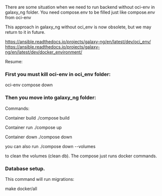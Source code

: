 There are some situation when we need to run backend without oci-env in galaxy_ng folder.
You need compose.env to be filled just like compose.env from oci-env

This approach in galaxy_ng without oci_env is now obsolete, but we may return to it in future.

https://ansible.readthedocs.io/projects/galaxy-ng/en/latest/dev/oci_env/
https://ansible.readthedocs.io/projects/galaxy-ng/en/latest/dev/docker_environment/

Resume:

### First you must kill oci-env in oci_env folder: 

oci-env compose down

### Then you move into galaxy_ng folder:

Commands:

Container build           ./compose build

Container run             ./compose up

Container down            ./compose down

you can also run ./compose down --volumes

to clean the volumes (clean db). The compose just runs docker commands.

### Database setup. 

This command will run migrations:

make docker/all 